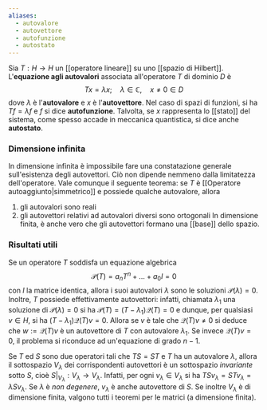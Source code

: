 ```yaml
---
aliases:
  - autovalore
  - autovettore
  - autofunzione
  - autostato
---
```

Sia $T:H \rightarrow H$ un [[operatore lineare]] su uno [[spazio di Hilbert]]. L'**equazione agli autovalori** associata all'operatore $T$ di dominio $D$ è
$$Tx=\lambda x;\quad \lambda\in\mathbb{C},\quad x\neq0\in D$$
dove $\lambda$ è l'**autovalore** e $x$ è l'**autovettore**. Nel caso di spazi di funzioni, si ha $Tf=\lambda f$ e $f$ si dice **autofunzione**. Talvolta, se $x$ rappresenta lo [[stato]] del sistema, come spesso accade in meccanica quantistica, si dice anche **autostato**.
### Dimensione infinita
In dimensione infinita è impossibile fare una constatazione generale sull'esistenza degli autovettori. Ciò non dipende nemmeno dalla limitatezza dell'operatore. Vale comunque il seguente teorema: se $T$ è [[Operatore autoaggiunto|simmetrico]] e possiede qualche autovalore, allora
1. gli autovalori sono reali
2. gli autovettori relativi ad autovalori diversi sono ortogonali
In dimensione finita, è anche vero che gli autovettori formano una [[base]] dello spazio.
### Risultati utili
Se un operatore $T$ soddisfa un equazione algebrica
$$\mathcal{P}(T)=a_{n}T^{n}+\ldots+a_{0}I=0$$
con $I$ la matrice identica, allora i suoi autovalori $\lambda$ sono le soluzioni $\mathcal{P}(\lambda)=0$. Inoltre, $T$ possiede effettivamente autovettori: infatti, chiamata $\lambda_{1}$ una soluzione di $\mathcal{P}(\lambda)=0$ si ha $\mathcal{P}(T)=(T-\lambda_{1})\mathcal{Q}(T)=0$ e dunque, per qualsiasi $v\in H$, si ha $(T-\lambda_{1})\mathcal{Q}(T)v=0$. Allora se $v$ è tale che $\mathcal{Q}(T)v\neq0$ si deduce che $w:=\mathcal{Q}(T)v$ è un autovettore di $T$ con autovalore $\lambda_{1}$. Se invece $\mathcal{Q}(T)v=0$, il problema si riconduce ad un'equazione di grado $n-1$.

Se $T$ ed $S$ sono due operatori tali che $TS=ST$ e $T$ ha un autovalore $\lambda$, allora il sottospazio $V_{\lambda}$ dei corrispondenti autovettori è un sottospazio *invariante* sotto $S$, cioè $S|_{V_{\lambda}}:V_{\lambda}\rightarrow V_{\lambda}$. Infatti, per ogni $v_{\lambda}\in V_{\lambda}$ si ha $TSv_{\lambda}=STv_{\lambda}=\lambda Sv_{\lambda}$. Se $\lambda$ è *non degenere*, $v_{\lambda}$ è anche autovettore di $S$. Se inoltre $V_{\lambda}$ è di dimensione finita, valgono tutti i teoremi per le matrici (a dimensione finita).